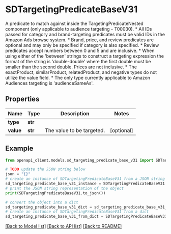 # SDTargetingPredicateBaseV31

A predicate to match against inside the TargetingPredicateNested component (only applicable to audience targeting - T00030).  * All IDs passed for category and brand-targeting predicates must be valid IDs in the Amazon Ads browse system. * Brand, price, and review predicates are optional and may only be specified if category is also specified. * Review predicates accept numbers between 0 and 5 and are inclusive. * When using either of the 'between' strings to construct a targeting expression the format of the string is 'double-double' where the first double must be smaller than the second double. Prices are not inclusive. * The exactProduct, similarProduct, relatedProduct, and negative types do not utilize the value field. * The only type currently applicable to Amazon Audiences targeting is 'audienceSameAs'.

## Properties

Name | Type | Description | Notes
------------ | ------------- | ------------- | -------------
**type** | **str** |  | 
**value** | **str** | The value to be targeted. | [optional] 

## Example

```python
from openapi_client.models.sd_targeting_predicate_base_v31 import SDTargetingPredicateBaseV31

# TODO update the JSON string below
json = "{}"
# create an instance of SDTargetingPredicateBaseV31 from a JSON string
sd_targeting_predicate_base_v31_instance = SDTargetingPredicateBaseV31.from_json(json)
# print the JSON string representation of the object
print(SDTargetingPredicateBaseV31.to_json())

# convert the object into a dict
sd_targeting_predicate_base_v31_dict = sd_targeting_predicate_base_v31_instance.to_dict()
# create an instance of SDTargetingPredicateBaseV31 from a dict
sd_targeting_predicate_base_v31_from_dict = SDTargetingPredicateBaseV31.from_dict(sd_targeting_predicate_base_v31_dict)
```
[[Back to Model list]](../README.md#documentation-for-models) [[Back to API list]](../README.md#documentation-for-api-endpoints) [[Back to README]](../README.md)


